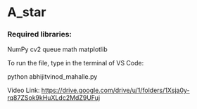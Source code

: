 # A_star
### Required libraries:
NumPy
cv2
queue
math
matplotlib

To run the file, type in the terminal of VS Code: 

python abhijitvinod_mahalle.py

Video Link:
https://drive.google.com/drive/u/1/folders/1Xsja0y-rq87ZSok9kHuXLdc2MdZ9UFuj



